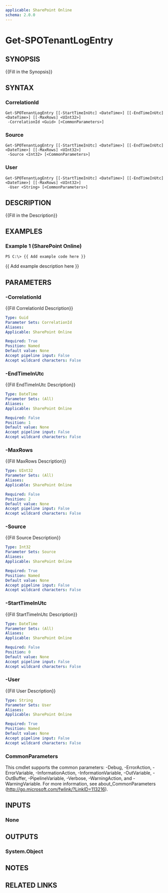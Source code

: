 ```yaml
---
applicable: SharePoint Online
schema: 2.0.0
---
```


# Get-SPOTenantLogEntry

## SYNOPSIS
{{Fill in the Synopsis}}

## SYNTAX

### CorrelationId
```
Get-SPOTenantLogEntry [[-StartTimeInUtc] <DateTime>] [[-EndTimeInUtc] <DateTime>] [[-MaxRows] <UInt32>]
 -CorrelationId <Guid> [<CommonParameters>]
```

### Source
```
Get-SPOTenantLogEntry [[-StartTimeInUtc] <DateTime>] [[-EndTimeInUtc] <DateTime>] [[-MaxRows] <UInt32>]
 -Source <Int32> [<CommonParameters>]
```

### User
```
Get-SPOTenantLogEntry [[-StartTimeInUtc] <DateTime>] [[-EndTimeInUtc] <DateTime>] [[-MaxRows] <UInt32>]
 -User <String> [<CommonParameters>]
```

## DESCRIPTION
{{Fill in the Description}}

## EXAMPLES

### Example 1 (SharePoint Online)
```
PS C:\> {{ Add example code here }}
```

{{ Add example description here }}

## PARAMETERS

### -CorrelationId
{{Fill CorrelationId Description}}

```yaml
Type: Guid
Parameter Sets: CorrelationId
Aliases: 
Applicable: SharePoint Online

Required: True
Position: Named
Default value: None
Accept pipeline input: False
Accept wildcard characters: False
```

### -EndTimeInUtc
{{Fill EndTimeInUtc Description}}

```yaml
Type: DateTime
Parameter Sets: (All)
Aliases: 
Applicable: SharePoint Online

Required: False
Position: 1
Default value: None
Accept pipeline input: False
Accept wildcard characters: False
```

### -MaxRows
{{Fill MaxRows Description}}

```yaml
Type: UInt32
Parameter Sets: (All)
Aliases: 
Applicable: SharePoint Online

Required: False
Position: 2
Default value: None
Accept pipeline input: False
Accept wildcard characters: False
```

### -Source
{{Fill Source Description}}

```yaml
Type: Int32
Parameter Sets: Source
Aliases: 
Applicable: SharePoint Online

Required: True
Position: Named
Default value: None
Accept pipeline input: False
Accept wildcard characters: False
```

### -StartTimeInUtc
{{Fill StartTimeInUtc Description}}

```yaml
Type: DateTime
Parameter Sets: (All)
Aliases: 
Applicable: SharePoint Online

Required: False
Position: 0
Default value: None
Accept pipeline input: False
Accept wildcard characters: False
```

### -User
{{Fill User Description}}

```yaml
Type: String
Parameter Sets: User
Aliases: 
Applicable: SharePoint Online

Required: True
Position: Named
Default value: None
Accept pipeline input: False
Accept wildcard characters: False
```

### CommonParameters
This cmdlet supports the common parameters: -Debug, -ErrorAction, -ErrorVariable, -InformationAction, -InformationVariable, -OutVariable, -OutBuffer, -PipelineVariable, -Verbose, -WarningAction, and -WarningVariable. For more information, see about_CommonParameters (http://go.microsoft.com/fwlink/?LinkID=113216).

## INPUTS

### None

## OUTPUTS

### System.Object

## NOTES

## RELATED LINKS

